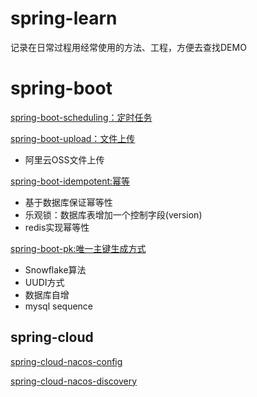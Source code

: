 # spring-learn

记录在日常过程用经常使用的方法、工程，方便去查找DEMO

# spring-boot

[spring-boot-scheduling：定时任务](./spring-boot-scheduling)

[spring-boot-upload：文件上传](./spring-boot-upload)

- 阿里云OSS文件上传

[spring-boot-idempotent:幂等](./spring-boot-idempotent)

- 基于数据库保证幂等性
- 乐观锁：数据库表增加一个控制字段(version)
- redis实现幂等性

[spring-boot-pk:唯一主键生成方式](spring-boot-pk)

- Snowflake算法
- UUDI方式    
- 数据库自增
- mysql sequence

## spring-cloud
[spring-cloud-nacos-config](./spring-cloud-nacos-config)

[spring-cloud-nacos-discovery](./spring-cloud-nacos-discovery)

